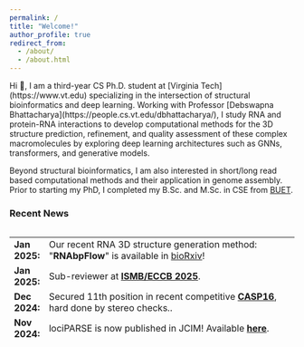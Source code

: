 ```yaml
---
permalink: /
title: "Welcome!"
author_profile: true
redirect_from: 
  - /about/
  - /about.html
---
```

<p style="font-size: 14px;">
Hi 👋, I am a third-year CS Ph.D. student at [Virginia Tech](https://www.vt.edu) specializing in the intersection of structural bioinformatics and deep learning. Working with Professor [Debswapna Bhattacharya](https://people.cs.vt.edu/dbhattacharya/), I study RNA and protein-RNA interactions to develop computational methods for the 3D structure prediction, refinement, and quality assessment of these complex macromolecules by exploring deep learning architectures such as GNNs, transformers, and generative models. 

Beyond structural bioinformatics, I am also interested in short/long read based computational methods and their application in genome assembly. Prior to starting my PhD, I completed my B.Sc. and M.Sc. in CSE from [BUET](https://www.buet.ac.bd/web/#/).
</p>
 
### **Recent News**

<style>
table, tr, td {
    border: none;
}
</style>
<div style="height:200px;overflow:auto;border:0px;border-collapse: collapse;" >
<table  border="none" style="border:0px;border-collapse: collapse;" rules="none" >
	<colgroup>
       <col span="1" style="width: 12%;">
       <col span="1" style="width: 88%;">
	</colgroup>


<tr>
	<td> <b> Jan 2025: </b> </td> 
	<td> Our recent RNA 3D structure generation method: "<b>RNAbpFlow</b>" is available in <a href="https://www.biorxiv.org/content/10.1101/2025.01.24.634669v1">bioRxiv</a>!</td>
	
</tr>

<tr>
	<td> <b> Jan 2025: </b> </td> 
	<td> Sub-reviewer at <b><a href="https://www.iscb.org/ismbeccb2025/home">ISMB/ECCB 2025</a></b>.</td>
	
</tr>

<tr>
	<td> <b> Dec 2024: </b> </td> 
	<td> Secured 11th position in recent competitive <b><a href="https://predictioncenter.org/casp16/index.cgi">CASP16</a></b>, hard done by stereo checks..</td>
	
</tr>

<tr>
	<td> <b> Nov 2024: </b> </td> 
	<td> lociPARSE is now published in JCIM! Available <b><a href="https://pubs.acs.org/doi/10.1021/acs.jcim.4c01621?fig=fig1&ref=pdf">here</a></b>.</td>
	
</tr>

<tr>
	<td> <b> July 2024: </b> </td> 
	<td> Presented our work lociPARSE as a poster with a flash talk in the iRNA track at <b><a href="https://www.iscb.org/ismb2024/programme-schedule/posters">ISMB 2024</a></b>.</td>
	
</tr>

<tr>
	<td> <b> July 2024: </b> </td> 
	<td> Published my first paper as a PhD student! Title: "The landscape of RNA 3D structure modeling with transformer networks”. Available <b><a href="https://doi.org/10.1093/biomethods/bpae047">here</a></b>. </td>
	
</tr>

<tr>
	<td> <b> June 2024: </b> </td> 
	<td> Sub-reviewer at <b><a href="https://www.iscb.org/ismbeccb2025/home">BIOKDD 2024</a></b>.</td>
	
</tr>

<tr>
	<td> <b> Jan 2024: </b> </td> 
	<td> Our paper titled: "EquiPNAS: improved protein-nucleic acid binding site prediction using protein-language-model-informed equivariant deep graph neural networks" is accepted in <b><a href="https://doi.org/10.1093/nar/gkae039">NAR</a></b>. </td>
	
</tr>

<tr>
	<td> <b> Nov 2023: </b> </td> 
	<td> Our recent paper titled: "lociPARSE: a locality-aware invariant point attention model for scoring RNA 3D structures" is available in <a href="https://www.biorxiv.org/content/10.1101/2023.11.04.565599v1">bioRxiv</a>.</td>

</tr>
 
 <tr>
	 <td> <b> Aug 2022: </b> </td>
	 <td> Excited to join <a href="https://people.cs.vt.edu/dbhattacharya/">Bhattacharya Lab</a> to start my PhD journey!</td>
  
</tr>

</table>
